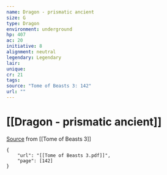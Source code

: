 ```yaml
---
name: Dragon - prismatic ancient
size: G
type: Dragon
environment: underground
hp: 407
ac: 20
initiative: 8
alignment: neutral
legendary: Legendary
lair: 
unique: 
cr: 21
tags: 
source: "Tome of Beasts 3: 142"
url: ""
---
```

# [[Dragon - prismatic ancient]]

[Source](zotero://open-pdf/library/items/BLGR9HVR?page=142) from [[Tome of Beasts 3]]

```pdf
{
	"url": "[[Tome of Beasts 3.pdf]]",
	"page": [142]
}
```

